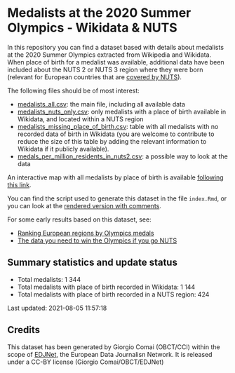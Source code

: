 
<!-- README.md is generated from README.Rmd. Please edit that file -->

# Medalists at the 2020 Summer Olympics - Wikidata & NUTS

<!-- badges: start -->

<!-- badges: end -->

In this repository you can find a dataset based with details about
medalists at the 2020 Summer Olympics extracted from Wikipedia and
Wikidata. When place of birth for a medalist was available, additional
data have been included about the NUTS 2 or NUTS 3 region where they
were born (relevant for European countries that are [covered by
NUTS](https://ec.europa.eu/eurostat/web/nuts/nuts-maps)).

The following files should be of most interest:

  - [medalists\_all.csv](medalists_all.csv): the main file, including
    all available data
  - [medalists\_nuts\_only.csv](medalists_nuts_only.csv): only medalists
    with a place of birth available in Wikidata, and located within a
    NUTS region
  - [medalists\_missing\_place\_of\_birth.csv](medalists_missing_place_of_birth.csv):
    table with all medalists with no recorded data of birth in Wikidata
    (you are welcome to contribute to reduce the size of this table by
    adding the relevant information to Wikidata if it publicly
    available).
  - [medals\_per\_million\_residents\_in\_nuts2.csv](medals_per_million_residents_in_nuts2.csv):
    a possible way to look at the data

An interactive map with all medalists by place of birth is available
[following this
link](https://edjnet.github.io/olympics2020nuts/medalists_map.html).

You can find the script used to generate this dataset in the file
`index.Rmd`, or you can look at the [rendered version with
comments](https://edjnet.github.io/olympics2020nuts/).

For some early results based on this dataset, see:

  - [Ranking European regions by Olympics
    medals](https://www.europeandatajournalism.eu/eng/News/Data-news/Ranking-European-regions-by-Olympics-medals)
  - [The data you need to win the Olympics if you go
    NUTS](https://medium.com/european-data-journalism-network/the-data-you-need-to-win-the-olympics-if-you-go-nuts-6d03b9df34e6)

## Summary statistics and update status

  - Total medalists: 1 344
  - Total medalists with place of birth recorded in Wikidata: 1 144
  - Total medalists with place of birth recorded in a NUTS region: 424

Last updated: 2021-08-05 11:57:18

## Credits

This dataset has been generated by Giorgio Comai (OBCT/CCI) within the
scope of [EDJNet](europeandatajournalism.eu/), the European Data
Journalisn Network. It is released under a CC-BY license (Giorgio
Comai/OBCT/EDJNet)

